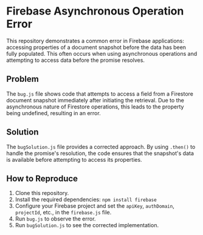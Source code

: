 # Firebase Asynchronous Operation Error

This repository demonstrates a common error in Firebase applications: accessing properties of a document snapshot before the data has been fully populated. This often occurs when using asynchronous operations and attempting to access data before the promise resolves.

## Problem

The `bug.js` file shows code that attempts to access a field from a Firestore document snapshot immediately after initiating the retrieval.  Due to the asynchronous nature of Firestore operations, this leads to the property being undefined, resulting in an error.

## Solution

The `bugSolution.js` file provides a corrected approach. By using `.then()` to handle the promise's resolution, the code ensures that the snapshot's data is available before attempting to access its properties.

## How to Reproduce

1. Clone this repository.
2. Install the required dependencies: `npm install firebase`
3. Configure your Firebase project and set the `apiKey`, `authDomain`, `projectId`, etc., in the `firebase.js` file.
4. Run `bug.js` to observe the error.
5. Run `bugSolution.js` to see the corrected implementation.